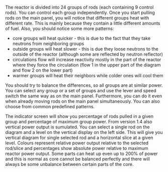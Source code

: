 The reactor is divided into 24 groups of rods (each containing 9 control rods). You can control each group independently. Once you start pulling rods on the main panel, you will notice that different groups heat with different rate. This is mainly because they contain a little different amounts of fuel. Also, you should notice some more patterns:
* core groups will heat quicker - this is due to the fact that they take neutrons from neighboring groups
* outside groups will heat slower - this is due they loose neutrons to the outside of the reactor (although some are reflected by neutron reflector)
* circulations flow will increase reactivity mostly in the part of the reactor where they force the circulation (flow 1 in the upper part of the diagram and flow 2 on the lower part)
* warmer groups will heat their neighbors while colder ones will cool them

You should try to balance the differences, so all groups are at similar power. You can select any group or a set of groups and use the lever and speed switch the same way as on the main panel. Furthermore, you can do it even when already moving rods on the main panel simultaneously. You can also choose from common predefined patterns.

The indicator screen will show you percentage of rods pulled in a given group and percentage of maximum group power.  From version 1.4 also vertical power output is sumulated. You can select a single rod on the diagram and a level on the vertical display on the left side. This will give you vertical diagram for single selected rod and a horizontal slice at a given level. Colours represent relative power output relative to the selected rod/slice and percentages show absolute power relative to maximum reactor power output. Some parts can heat up even up to 200% of power and this is normal as core cannot be balanced perfectly and there will always be some unbalance between certain parts of the core.
